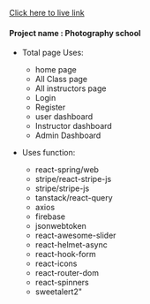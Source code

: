 [Click here to live link](https://summer-camp-photography.web.app)

 #### Project name : Photography school ####

 * Total page Uses:
    * home page 
    * All Class page
    * All instructors page
    * Login 
    * Register
    * user dashboard
    * Instructor dashboard
    * Admin Dashboard

* Uses function:
    * react-spring/web
    * stripe/react-stripe-js
    * stripe/stripe-js
    * tanstack/react-query
    * axios
    * firebase
    * jsonwebtoken
    * react-awesome-slider
    * react-helmet-async
    * react-hook-form
    * react-icons
    * react-router-dom
    * react-spinners
    * sweetalert2"            
